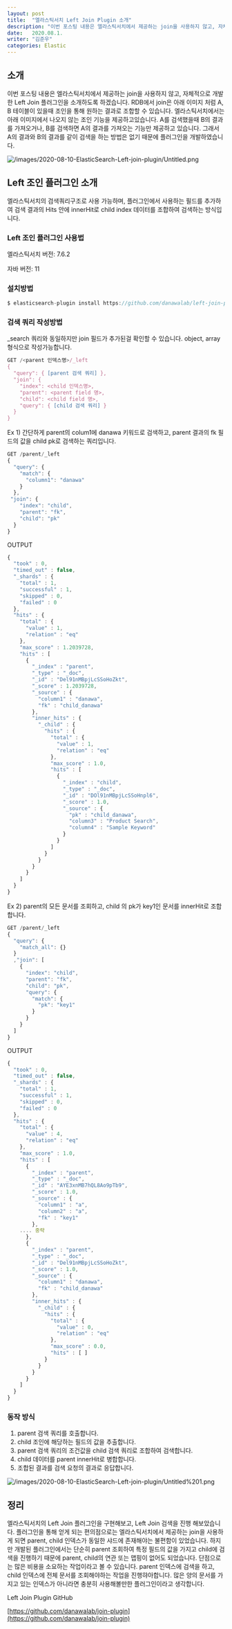 ```yaml
---
layout: post
title:  "엘라스틱서치 Left Join Plugin 소개"
description: "이번 포스팅 내용은 엘라스틱서치에서 제공하는 join을 사용하지 않고, 자체적으로 개발한 Left Join 플러그인을 소개하도록 하겠습니다.  RDB에서 join은 아래 이미지 처럼 A, B 테이블이 있을때 조인을 통해 원하는 결과로 조합할 수 있습니다. 엘라스틱서치에서는 아래 이미지에서 나오지 않는 조인 기능을 제공하고있습니다. A를 검색했을때 B의 결과를 가져오거나, B를 검색하면 A의 결과를 가져오는 기능만 제공하고 있습니다. 그래서 A의 결과와 B의 결과를 같이 검색을 하는 방법은 없기 때문에 플러그인을 개발하였습니다."
date:   2020.08.1.
writer: "김준우"
categories: Elastic
---
```

## 소개

이번 포스팅 내용은 엘라스틱서치에서 제공하는 join을 사용하지 않고, 자체적으로 개발한 Left Join 플러그인을 소개하도록 하겠습니다.  RDB에서 join은 아래 이미지 처럼 A, B 테이블이 있을때 조인을 통해 원하는 결과로 조합할 수 있습니다. 엘라스틱서치에서는 아래 이미지에서 나오지 않는 조인 기능을 제공하고있습니다. A를 검색했을때 B의 결과를 가져오거나, B를 검색하면 A의 결과를 가져오는 기능만 제공하고 있습니다. 그래서 A의 결과와 B의 결과를 같이 검색을 하는 방법은 없기 때문에 플러그인을 개발하였습니다.

![/images/2020-08-10-ElasticSearch-Left-join-plugin/Untitled.png](/images/2020-08-10-ElasticSearch-Left-join-plugin/Untitled.png)

## Left 조인 플러그인 소개

엘라스틱서치의 검색쿼리구조로 사용 가능하며, 플러그인에서 사용하는 필드를 추가하여 검색 결과의 Hits 안에 innerHit로 child index 데이터를 조합하여 검색하는 방식입니다.

### Left 조인 플러그인 사용법

엘라스틱서치 버전: 7.6.2

자바 버전: 11

### 설치방법

```jsx
$ elasticsearch-plugin install https://github.com/danawalab/left-join-plugin/releases/download/v1.0/join-plugin.zip
```

### 검색 쿼리 작성방법

_search 쿼리와 동일하지만 join 필드가 추가된걸 확인할 수 있습니다. object, array 형식으로 작성가능합니다.

```jsx
GET /<parent 인덱스명>/_left
{
  "query": { [parent 검색 쿼리] },
  "join": {  
    "index": <child 인덱스명>,
    "parent": <parent field 명>,
    "child": <child field 명>,
    "query": { [child 검색 쿼리] }
  }
}

```

Ex 1)  간단하게 parent의 colum1에 danawa 키워드로 검색하고, parent 결과의 fk 필드의 값을 child pk로 검색하는 쿼리입니다.

```jsx
GET /parent/_left
{
  "query": {
    "match": {
      "column1": "danawa"
    }
  },
 "join": {
    "index": "child",
    "parent": "fk",
    "child": "pk"
  }
}
```

OUTPUT

```jsx
{
  "took" : 0,
  "timed_out" : false,
  "_shards" : {
    "total" : 1,
    "successful" : 1,
    "skipped" : 0,
    "failed" : 0
  },
  "hits" : {
    "total" : {
      "value" : 1,
      "relation" : "eq"
    },
    "max_score" : 1.2039728,
    "hits" : [
      {
        "_index" : "parent",
        "_type" : "_doc",
        "_id" : "Del91nMBpjLcSSoHoZkt",
        "_score" : 1.2039728,
        "_source" : {
          "column1" : "danawa",
          "fk" : "child_danawa"
        },
        "inner_hits" : {
          "_child" : {
            "hits" : {
              "total" : {
                "value" : 1,
                "relation" : "eq"
              },
              "max_score" : 1.0,
              "hits" : [
                {
                  "_index" : "child",
                  "_type" : "_doc",
                  "_id" : "DOl91nMBpjLcSSoHnpl6",
                  "_score" : 1.0,
                  "_source" : {
                    "pk" : "child_danawa",
                    "column3" : "Product Search",
                    "column4" : "Sample Keyword"
                  }
                }
              ]
            }
          }
        }
      }
    ]
  }
}
```

Ex 2) parent의 모든 문서를 조회하고, child 의 pk가 key1인 문서를 innerHit로 조합합니다.

```jsx
GET /parent/_left
{
  "query": {
    "match_all": {}
  }
  ,"join": [
    {
      "index": "child",
      "parent": "fk",
      "child": "pk",
      "query": {
        "match": {
          "pk": "key1"
        }
      }
    }
  ]
}
```

OUTPUT

```jsx
{
  "took" : 0,
  "timed_out" : false,
  "_shards" : {
    "total" : 1,
    "successful" : 1,
    "skipped" : 0,
    "failed" : 0
  },
  "hits" : {
    "total" : {
      "value" : 4,
      "relation" : "eq"
    },
    "max_score" : 1.0,
    "hits" : [
      {
        "_index" : "parent",
        "_type" : "_doc",
        "_id" : "AYE3xnMB7hQL8Ao9pTb9",
        "_score" : 1.0,
        "_source" : {
          "column1" : "a",
          "column2" : "a",
          "fk" : "key1"
        },
    .... 중략     
      },
      {
        "_index" : "parent",
        "_type" : "_doc",
        "_id" : "Del91nMBpjLcSSoHoZkt",
        "_score" : 1.0,
        "_source" : {
          "column1" : "danawa",
          "fk" : "child_danawa"
        },
        "inner_hits" : {
          "_child" : {
            "hits" : {
              "total" : {
                "value" : 0,
                "relation" : "eq"
              },
              "max_score" : 0.0,
              "hits" : [ ]
            }
          }
        }
      }
    ]
  }
}
```

### 동작 방식

1. parent 검색 쿼리를 호출합니다.
2. child 조인에 해당하는 필드의 값을 추출합니다.
3. parent 검색 쿼리의 조건값을 child 검색 쿼리로 조합하여 검색합니다.
4. child 데이터를 parent innerHit로 병합합니다.
5. 조합된 결과를 검색 요청의 결과로 응답합니다.

![/images/2020-08-10-ElasticSearch-Left-join-plugin/Untitled%201.png](/images/2020-08-10-ElasticSearch-Left-join-plugin/Untitled%201.png)

## 정리

엘라스틱서치의 Left Join 플러그인을 구현해보고, Left Join 검색을 진행 해보았습니다. 플러그인을 통해 얻게 되는 편의점으로는 엘라스틱서치에서 제공하는 join을 사용하게 되면 parent, child 인덱스가 동일한 샤드에 존재해야는 불편함이 있었습니다. 하지만 개발된 플러그인에서는 단순히 parent 조회하여 특정 필드의 값을 가지고 child에 검색을 진행하기 때문에 parent, child의 연관 또는 맵핑이  없어도 되었습니다. 단점으로는 많은 비용을 소요하는 작업이라고 볼 수 있습니다. parent 인덱스에 검색을 하고, child 인덱스에 전체 문서를 조회해야하는 작업을 진행햐아합니다. 많은 양의 문서를 가지고 있는 인덱스가 아니라면 충분히 사용해볼만한 플러그인이라고 생각합니다.

Left Join Plugin GitHub

[https://github.com/danawalab/join-plugin](https://github.com/danawalab/join-plugin)